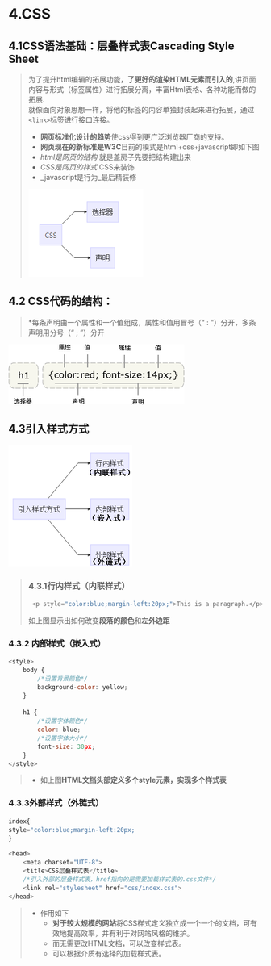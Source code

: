 # 4.CSS

## 4.1CSS语法基础：层叠样式表Cascading Style Sheet

> 为了提升html编辑的拓展功能，**了更好的渲染HTML元素而引入的**,讲页面内容与形式（标签属性）进行拓展分离，丰富Html表格、各种功能而做的拓展.  
> 就像面向对象思想一样，将他的标签的内容单独封装起来进行拓展，通过`<link>`标签进行接口连接。
>
> * **网页标准化设计的趋势**使css得到更广泛浏览器厂商的支持。
> * **网页现在的新标准是W3C**目前的模式是html+css+javascript即如下图
> * _html是网页的结构_ 就是盖房子先要把结构建出来
> * _CSS是网页的样式_ CSS来装饰
> * _javascript是行为_最后精装修 
>
> ![](/assets/css主要组成.png)

## 4.2 **CSS代码的结构：**

> \*每条声明由一个属性和一个值组成，属性和值用冒号（“ : ”）分开，多条声明用分号（“ ; ”）分开

![](/assets/css_selector.gif)

## 4.3引入样式方式

![](/assets/yinru.png)

> ### 4.3.1行内样式（内联样式）
>
> ```js
>  <p style="color:blue;margin-left:20px;">This is a paragraph.</p>
> ```
>
> 如上图显示出如何改变**段落的颜色**和**左外边距**

### 4.3.2 内部样式（嵌入式）

```js
<style>
    body {
        /*设置背景颜色*/
        background-color: yellow;
    }

    h1 {
        /*设置字体颜色*/
        color: blue;
        /*设置字体大小*/
        font-size: 30px;
    }
</style>
```

> * 如上图**HTML文档头部定义多个style元素，实现多个样式表**

### 4.3.3外部样式（外链式）

```js
index{
style="color:blue;margin-left:20px;
}
```

```js
<head>
    <meta charset="UTF-8">
    <title>CSS层叠样式表</title>
    /*引入外部的层叠样式表，href指向的是需要加载样式表的.css文件*/
    <link rel="stylesheet" href="css/index.css">
</head>
```

> * 作用如下
>   * **对于较大规模的网站**将CSS样式定义独立成一个一个的文档，可有效地提高效率，并有利于对网站风格的维护。
>   * 而无需更改HTML文档，可以改变样式表。
>   * 可以根据介质有选择的加载样式表。




